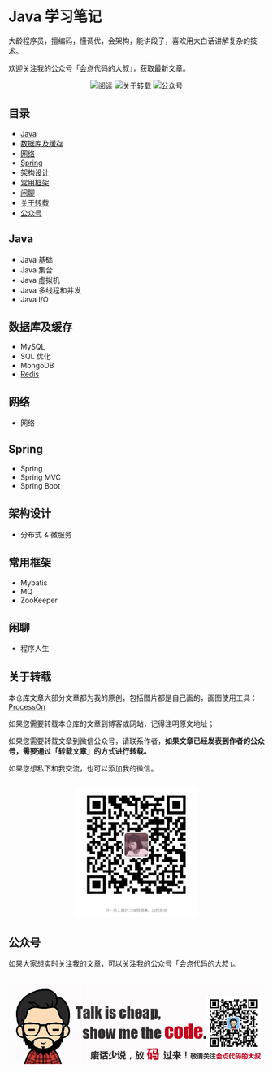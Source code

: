 # Java 学习笔记

大龄程序员，擅编码，懂调优，会架构，能讲段子，喜欢用大白话讲解复杂的技术。

欢迎关注我的公众号「会点代码的大叔」，获取最新文章。

<p align="center">
  <a href="https://github.com/CodeDaShu/JavaNotes"><img src="https://img.shields.io/badge/阅读-read-red.svg" alt="阅读"></a>
  <a href="#联系我"><img src="https://img.shields.io/badge/chat-微信-blue.svg" alt="关于转载"></a>
  <a href="#公众号"><img src="https://img.shields.io/badge/chat-公众号-orange.svg" alt="公众号"></a>
</p>

## 目录

- [Java](#Java)
- [数据库及缓存](#数据库及缓存)
- [网络](#网络)
- [Spring](#Spring)
- [架构设计](#架构设计)
- [常用框架](#常用框架)
- [闲聊](#闲聊)
- [关于转载](#关于转载)
- [公众号](#公众号)

## Java

- Java 基础
- Java 集合
- Java 虚拟机
- Java 多线程和并发
- Java I/O

## 数据库及缓存

- MySQL
- SQL 优化
- MongoDB
- [Redis](/notes/database/Redis.md)

## 网络

- 网络

## Spring

- Spring
- Spring MVC
- Spring Boot

## 架构设计

- 分布式 & 微服务

## 常用框架

- Mybatis
- MQ
- ZooKeeper


## 闲聊

- 程序人生


## 关于转载

本仓库文章大部分文章都为我的原创，包括图片都是自己画的，画图使用工具：[ProcessOn](https://www.processon.com/)

如果您需要转载本仓库的文章到博客或网站，记得注明原文地址；

如果您需要转载文章到微信公众号，请联系作者，**如果文章已经发表到作者的公众号，需要通过「转载文章」的方式进行转载。**

如果您想私下和我交流，也可以添加我的微信。

<div align="center">
    <br>
    <img width="240px" src="https://github.com/CodeDaShu/JavaNotes/blob/master/img/wechat.jpg"></img>
</div>


## 公众号

如果大家想实时关注我的文章，可以关注我的公众号「会点代码的大叔」。

<div align="center">
    <br>
    <img width="750px" src="https://github.com/CodeDaShu/JavaNotes/blob/master/img/sign.jpg"></img>
</div>
